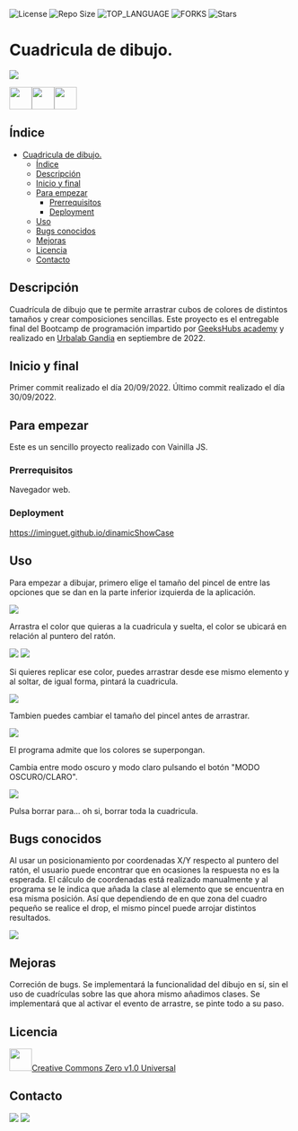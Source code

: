 ![License](https://img.shields.io/github/license/Iminguet/cuadriculaDibujo.svg?style=for-the-badge) ![Repo Size](https://img.shields.io/github/languages/code-size/Iminguet/cuadriculaDibujo.svg?style=for-the-badge) ![TOP_LANGUAGE](https://img.shields.io/github/languages/top/Iminguet/cuadriculaDibujo.svg?style=for-the-badge) ![FORKS](https://img.shields.io/github/forks/Iminguet/cuadriculaDibujo.svg?style=for-the-badge&social) ![Stars](https://img.shields.io/github/stars/Iminguet/cuadriculaDibujo.svg?style=for-the-badge)

# Cuadricula de dibujo.

<img src="img/holaMundo.png" />

<a href="https://developer.mozilla.org/en-US/docs/Web/CSS"><img src="https://raw.githubusercontent.com/devicons/devicon/master/icons/css3/css3-original.svg" height="40px" width="40px" /></a><a href="https://developer.mozilla.org/en-US/docs/Web/HTML"><img src="https://raw.githubusercontent.com/devicons/devicon/master/icons/html5/html5-original.svg" height="40px" width="40px" /></a><a href="https://developer.mozilla.org/en-US/docs/Web/JavaScript"><img src="https://raw.githubusercontent.com/devicons/devicon/master/icons/javascript/javascript-original.svg" height="40px" width="40px" /></a>

## Índice

- [Cuadricula de dibujo.](#cuadricula-de-dibujo)
  - [Índice](#índice)
  - [Descripción](#descripción)
  - [Inicio y final](#inicio-y-final)
  - [Para empezar](#para-empezar)
    - [Prerrequisitos](#prerrequisitos)
    - [Deployment](#deployment)
  - [Uso](#uso)
  - [Bugs conocidos](#bugs-conocidos)
  - [Mejoras](#mejoras)
  - [Licencia](#licencia)
  - [Contacto](#contacto)

## Descripción

Cuadrícula de dibujo que te permite arrastrar cubos de colores de distintos tamaños y crear composiciones sencillas.
Este proyecto es el entregable final del Bootcamp de programación impartido por
<a href="https://geekshubsacademy.com/">GeeksHubs academy</a> y realizado en <a href="https://www.urbalabgandia.com/es/inicio/">Urbalab Gandia</a> en septiembre de 2022.

## Inicio y final

Primer commit realizado el día 20/09/2022.
Último commit realizado el día 30/09/2022.

## Para empezar

Este es un sencillo proyecto realizado con Vainilla JS.

### Prerrequisitos

Navegador web.

### Deployment

https://iminguet.github.io/dinamicShowCase

## Uso

Para empezar a dibujar, primero elige el tamaño del pincel de entre las opciones que se dan en la parte inferior izquierda de la aplicación.

<img src="./img/pinceles.png" />

Arrastra el color que quieras a la cuadricula y suelta, el color se ubicará en relación al puntero del ratón.

<img src="./img/flechainit.png" />
<img src="./img/flechaFin.png" />

Si quieres replicar ese color, puedes arrastrar desde ese mismo elemento y al soltar, de igual forma, pintará la cuadricula.

<img src="./img/arrastre.png" />

Tambien puedes cambiar el tamaño del pincel antes de arrastrar.

<img src="./img/guiaArrastre.png" />

El programa admite que los colores se superpongan.

Cambia entre modo oscuro y modo claro pulsando el botón "MODO OSCURO/CLARO".

<img src="./img/claroscuro.png" />

Pulsa borrar para... oh si, borrar toda la cuadricula.

## Bugs conocidos

Al usar un posicionamiento por coordenadas X/Y respecto al puntero del ratón, el usuario puede encontrar que en ocasiones la respuesta no es la esperada. El cálculo de coordenadas está realizado manualmente y al programa se le indica que añada la clase al elemento que se encuentra en esa misma posición. Así que dependiendo de en que zona del cuadro pequeño se realice el drop, el mismo pincel puede arrojar distintos resultados.

<img src="./img/coordenadas(1).png">

## Mejoras

Correción de bugs.
Se implementará la funcionalidad del dibujo en sí, sin el uso de cuadrículas sobre las que ahora mismo añadimos clases.
Se implementará que al activar el evento de arrastre, se pinte todo a su paso.

## Licencia

<a href="https://creativecommons.org/publicdomain/zero/1.0/"><img src="https://raw.githubusercontent.com/johnturner4004/readme-generator/master/src/components/assets/images/cczero.svg" height=40 />Creative Commons Zero v1.0 Universal</a>

## Contacto

<a href="https://www.linkedin.com/in/https://www.linkedin.com/in/israelminse/"><img src="https://img.shields.io/badge/LinkedIn-0077B5?style=for-the-badge&logo=linkedin&logoColor=white" /></a> <a href="mailto:i.minguetsegui@gmail.com"><img src=https://raw.githubusercontent.com/johnturner4004/readme-generator/master/src/components/assets/images/email_me_button_icon_151852.svg /></a>
